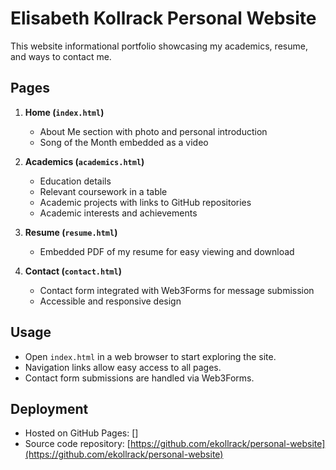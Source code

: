 # Elisabeth Kollrack Personal Website

This website informational portfolio showcasing my academics, resume, and ways to contact me. 
## Pages
1. **Home (`index.html`)**  
   - About Me section with photo and personal introduction  
   - Song of the Month embedded as a video  

2. **Academics (`academics.html`)**  
   - Education details  
   - Relevant coursework in a table  
   - Academic projects with links to GitHub repositories  
   - Academic interests and achievements  

3. **Resume (`resume.html`)**  
   - Embedded PDF of my resume for easy viewing and download  

4. **Contact (`contact.html`)**  
   - Contact form integrated with Web3Forms for message submission  
   - Accessible and responsive design

## Usage
- Open `index.html` in a web browser to start exploring the site.  
- Navigation links allow easy access to all pages.  
- Contact form submissions are handled via Web3Forms.

## Deployment
- Hosted on GitHub Pages: []
- Source code repository: [https://github.com/ekollrack/personal-website](https://github.com/ekollrack/personal-website)
